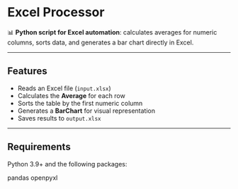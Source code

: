 # Excel Processor

📊 **Python script for Excel automation**: calculates averages for numeric columns, sorts data, and generates a bar chart directly in Excel.

---

## Features

- Reads an Excel file (`input.xlsx`)
- Calculates the **Average** for each row
- Sorts the table by the first numeric column
- Generates a **BarChart** for visual representation
- Saves results to `output.xlsx`

---

## Requirements

Python 3.9+ and the following packages:

pandas
openpyxl
